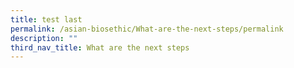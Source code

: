 ```yaml
---
title: test last
permalink: /asian-biosethic/What-are-the-next-steps/permalink
description: ""
third_nav_title: What are the next steps
---
```

